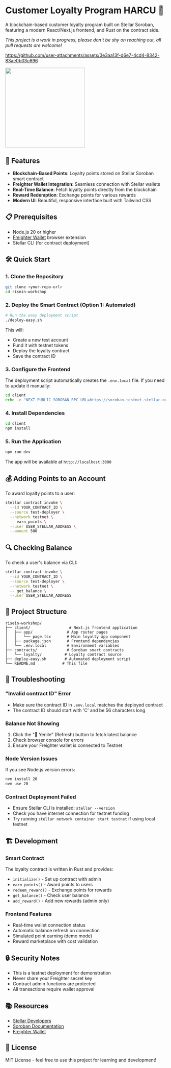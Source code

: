 # Customer Loyalty Program HARCU 🌟

A blockchain-based customer loyalty program built on Stellar Soroban, featuring a modern React/Next.js frontend, and Rust on the contract side.

<em>This project is a work in progress, please don't be shy on reaching out, all pull requests are welcome!</em>

https://github.com/user-attachments/assets/3e3aa13f-d6e7-4cd4-8342-83ae0b03c696

[<img src="(https://github.com/user-attachments/assets/3e3aa13f-d6e7-4cd4-8342-83ae0b03c696)" width="250" height="250"/>]((https://github.com/user-attachments/assets/3e3aa13f-d6e7-4cd4-8342-83ae0b03c696))


## 🚀 Features

- **Blockchain-Based Points**: Loyalty points stored on Stellar Soroban smart contract
- **Freighter Wallet Integration**: Seamless connection with Stellar wallets
- **Real-Time Balance**: Fetch loyalty points directly from the blockchain
- **Reward Redemption**: Exchange points for various rewards
- **Modern UI**: Beautiful, responsive interface built with Tailwind CSS

## 📋 Prerequisites

- Node.js 20 or higher
- [Freighter Wallet](https://www.freighter.app/) browser extension
- Stellar CLI (for contract deployment)

## 🛠️ Quick Start

### 1. Clone the Repository
```bash
git clone <your-repo-url>
cd risein-workshop
```

### 2. Deploy the Smart Contract (Option 1: Automated)
```bash
# Run the easy deployment script
./deploy-easy.sh
```

This will:
- Create a new test account
- Fund it with testnet tokens
- Deploy the loyalty contract
- Save the contract ID

### 3. Configure the Frontend
The deployment script automatically creates the `.env.local` file. If you need to update it manually:

```bash
cd client
echo -e "NEXT_PUBLIC_SOROBAN_RPC_URL=https://soroban-testnet.stellar.org\nNEXT_PUBLIC_CONTRACT_ADDRESS=YOUR_CONTRACT_ID" > .env.local
```

### 4. Install Dependencies
```bash
cd client
npm install
```

### 5. Run the Application
```bash
npm run dev
```

The app will be available at `http://localhost:3000`

## 💰 Adding Points to an Account

To award loyalty points to a user:

```bash
stellar contract invoke \
  --id YOUR_CONTRACT_ID \
  --source test-deployer \
  --network testnet \
  -- earn_points \
  --user USER_STELLAR_ADDRESS \
  --amount 500
```

## 🔍 Checking Balance

To check a user's balance via CLI:

```bash
stellar contract invoke \
  --id YOUR_CONTRACT_ID \
  --source test-deployer \
  --network testnet \
  -- get_balance \
  --user USER_STELLAR_ADDRESS
```

## 📁 Project Structure

```
risein-workshop/
├── client/                 # Next.js frontend application
│   ├── app/               # App router pages
│   │   └── page.tsx       # Main loyalty app component
│   ├── package.json       # Frontend dependencies
│   └── .env.local         # Environment variables
├── contracts/             # Soroban smart contracts
│   └── loyalty/          # Loyalty contract source
├── deploy-easy.sh        # Automated deployment script
└── README.md            # This file
```

## 🔧 Troubleshooting

### "Invalid contract ID" Error
- Make sure the contract ID in `.env.local` matches the deployed contract
- The contract ID should start with 'C' and be 56 characters long

### Balance Not Showing
1. Click the "🔄 Yenile" (Refresh) button to fetch latest balance
2. Check browser console for errors
3. Ensure your Freighter wallet is connected to Testnet

### Node Version Issues
If you see Node.js version errors:
```bash
nvm install 20
nvm use 20
```

### Contract Deployment Failed
- Ensure Stellar CLI is installed: `stellar --version`
- Check you have internet connection for testnet funding
- Try running `stellar network container start testnet` if using local testnet

## 🏗️ Development

### Smart Contract
The loyalty contract is written in Rust and provides:
- `initialize()` - Set up contract with admin
- `earn_points()` - Award points to users
- `redeem_reward()` - Exchange points for rewards
- `get_balance()` - Check user balance
- `add_reward()` - Add new rewards (admin only)

### Frontend Features
- Real-time wallet connection status
- Automatic balance refresh on connection
- Simulated point earning (demo mode)
- Reward marketplace with cost validation

## 🔒 Security Notes

- This is a testnet deployment for demonstration
- Never share your Freighter secret key
- Contract admin functions are protected
- All transactions require wallet approval

## 📚 Resources

- [Stellar Developers](https://developers.stellar.org/)
- [Soroban Documentation](https://soroban.stellar.org/)
- [Freighter Wallet](https://www.freighter.app/)

## 📝 License

MIT License - feel free to use this project for learning and development!
